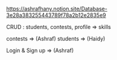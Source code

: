 https://ashrafhany.notion.site/Database-3e28a383255443789f78a2b12e2835e9




 CRUD :  students, contests, profile => skills

contests => (Ashraf)
students => (Haidy)


Login & Sign up => (Ashraf)


